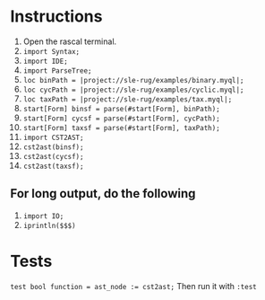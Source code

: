# Instructions
1. Open the rascal terminal.
2. `import Syntax;`
3. `import IDE;`
4. `import ParseTree;`
5. `loc binPath = |project://sle-rug/examples/binary.myql|;`
6. `loc cycPath = |project://sle-rug/examples/cyclic.myql|;`
7. `loc taxPath = |project://sle-rug/examples/tax.myql|;`
8. `start[Form] binsf = parse(#start[Form], binPath);`
9. `start[Form] cycsf = parse(#start[Form], cycPath);`
10. `start[Form] taxsf = parse(#start[Form], taxPath);`
11. `import CST2AST;`
12. `cst2ast(binsf);`
13. `cst2ast(cycsf);`
14. `cst2ast(taxsf);`

## For long output, do the following
1. `import IO;`
2. `iprintln($$$)`


# Tests
```test bool function = ast_node := cst2ast;```
Then run it with `:test`
